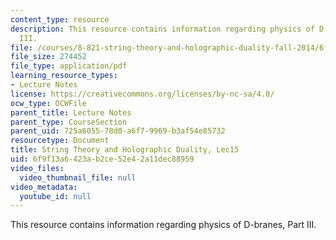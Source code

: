 ```yaml
---
content_type: resource
description: This resource contains information regarding physics of D-branes, Part
  III.
file: /courses/8-821-string-theory-and-holographic-duality-fall-2014/6f9f13a6423ab2ce52e42a11dec88959_MIT8_821S15_Lec15.pdf
file_size: 274452
file_type: application/pdf
learning_resource_types:
- Lecture Notes
license: https://creativecommons.org/licenses/by-nc-sa/4.0/
ocw_type: OCWFile
parent_title: Lecture Notes
parent_type: CourseSection
parent_uid: 725a6055-78d0-a6f7-9969-b3af54e85732
resourcetype: Document
title: String Theory and Holographic Duality, Lec15
uid: 6f9f13a6-423a-b2ce-52e4-2a11dec88959
video_files:
  video_thumbnail_file: null
video_metadata:
  youtube_id: null
---
```

This resource contains information regarding physics of D-branes, Part III.